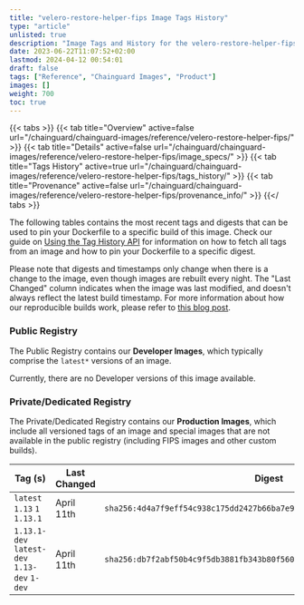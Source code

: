 ```yaml
---
title: "velero-restore-helper-fips Image Tags History"
type: "article"
unlisted: true
description: "Image Tags and History for the velero-restore-helper-fips Chainguard Image"
date: 2023-06-22T11:07:52+02:00
lastmod: 2024-04-12 00:54:01
draft: false
tags: ["Reference", "Chainguard Images", "Product"]
images: []
weight: 700
toc: true
---
```


{{< tabs >}}
{{< tab title="Overview" active=false url="/chainguard/chainguard-images/reference/velero-restore-helper-fips/" >}}
{{< tab title="Details" active=false url="/chainguard/chainguard-images/reference/velero-restore-helper-fips/image_specs/" >}}
{{< tab title="Tags History" active=true url="/chainguard/chainguard-images/reference/velero-restore-helper-fips/tags_history/" >}}
{{< tab title="Provenance" active=false url="/chainguard/chainguard-images/reference/velero-restore-helper-fips/provenance_info/" >}}
{{</ tabs >}}

The following tables contains the most recent tags and digests that can be used to pin your Dockerfile to a specific build of this image. Check our guide on [Using the Tag History API](/chainguard/chainguard-images/using-the-tag-history-api/) for information on how to fetch all tags from an image and how to pin your Dockerfile to a specific digest.

Please note that digests and timestamps only change when there is a change to the image, even though images are rebuilt every night. The "Last Changed" column indicates when the image was last modified, and doesn't always reflect the latest build timestamp. For more information about how our reproducible builds work, please refer to [this blog post](https://www.chainguard.dev/unchained/reproducing-chainguards-reproducible-image-builds).

### Public Registry
The Public Registry contains our **Developer Images**, which typically comprise the `latest*` versions of an image.

Currently, there are no Developer versions of this image available.

### Private/Dedicated Registry
The Private/Dedicated Registry contains our **Production Images**, which include all versioned tags of an image and special images that are not available in the public registry (including FIPS images and other custom builds).

| Tag (s)                                       | Last Changed | Digest                                                                    |
|-----------------------------------------------|--------------|---------------------------------------------------------------------------|
|  `latest` `1.13` `1` `1.13.1`                 | April 11th   | `sha256:4d4a7f9eff54c938c175dd2427b66ba7e9ca701f517e80b6ae5d1b6dc4bbc2bc` |
|  `1.13.1-dev` `latest-dev` `1.13-dev` `1-dev` | April 11th   | `sha256:db7f2abf50b4c9f5db3881fb343b80f560c044d6450adb153ed31a97bf0e0534` |

